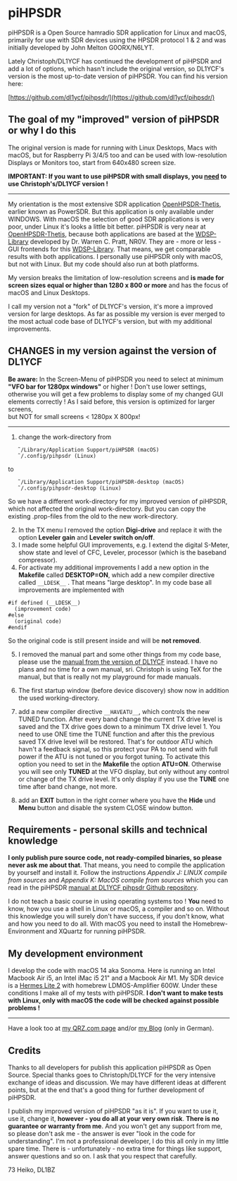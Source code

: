 # piHPSDR

piHPSDR is a Open Source hamradio SDR application for Linux and macOS, primarily for use with SDR devices using the HPSDR protocol 1 & 2 and was initially developed by John Melton G0ORX/N6LYT.

Lately Christoph/DL1YCF has continued the development of piHPSDR and add a lot of options, which hasn't include the original version, so DL1YCF's version is the most up-to-date version of piHPSDR. You can find his version here:

[https://github.com/dl1ycf/pihpsdr/](https://github.com/dl1ycf/pihpsdr/)

## The goal of my "improved" version of piHPSDR or why I do this

The original version is made for running with Linux Desktops, Macs with macOS, but for Raspberry Pi 3/4/5 too and can be used with low-resolution Displays or Monitors too, start from 640x480 screen size.

**IMPORTANT: If you want to use piHPSDR with small displays, you <u>need</u> to use Christoph's/DL1YCF version !**

---

My orientation is the most extensive SDR application [OpenHPSDR-Thetis](https://github.com/ramdor/Thetis/), earlier known as PowerSDR. But this application is only available under WINDOWS.
With macOS the selection of good SDR applications is very poor, under Linux it's looks a little bit better. piHPSDR is very near at [OpenHPSDR-Thetis](https://github.com/ramdor/Thetis/), because both applications are based at the [WDSP-Library](https://github.com/TAPR/OpenHPSDR-wdsp) developed by Dr. Warren C. Pratt, NR0V. They are - more or less - GUI frontends for this [WDSP-Library](https://github.com/TAPR/OpenHPSDR-wdsp). That means, we get comparable results with both applications. I personally use piHPSDR only with macOS, but not with Linux.
But my code should also run at both platforms.

My version breaks the limitation of low-resolution screens and **is made for screen sizes equal or higher than 1280 x 800 or more** and has the focus of macOS and Linux Desktops.

I call my version not a "fork" of DL1YCF's version, it's more a improved version for large desktops. As far as possible my version is ever merged to the most actual code base of DL1YCF's version, but with my additional improvements.

## CHANGES in my version against the version of DL1YCF

**Be aware:** In the Screen-Menu of piHPSDR you need to select at minimum **"VFO bar for 1280px windows"** or higher ! Don't use lower settings, otherwise you will get a few problems to display some of my changed GUI elements correctly ! As I said before, this version is optimized for larger screens,<br>but NOT for small screens < 1280px X 800px!

---

1. change the work-directory from

```
   ˜/Library/Application Support/piHPSDR (macOS)
   ˜/.config/pihpsdr (Linux)
```

to

```
   ˜/Library/Application Support/piHPSDR-desktop (macOS)
   ˜/.config/pihpsdr-desktop (Linux)
```

So we have a different work-directory for my improved version of piHPSDR, which not affected the original work-directory. But you can copy the existing .prop-files from the old to the new work-directory.

2. In the TX menu I removed the option **Digi-drive** and replace it with the option **Leveler gain** and **Leveler switch on/off**.
3. I made some helpful GUI improvements, e.g. I extend the digital S-Meter, show state and level of CFC, Leveler, processor (which is the baseband compressor).
4. For activate my additional improvements I add a new option in the **Makefile** called **DESKTOP=ON**, which add a new compiler directive called `__LDESK__` . That means "large desktop". In my code base all improvements are implemented with

```
#if defined (__LDESK__)
  (improvement code)
#else
  (original code)
#endif
```

So the original code is still present inside and will be **not removed**.

5. I removed the manual part and some other things from my code base, please use the [manual from the version of DL1YCF](https://github.com/dl1ycf/pihpsdr/releases/download/current/piHPSDR-Manual.pdf) instead. I have no plans and no time for a own manual, sri. Christoph is using TeX for the manual, but that is really not my playground for made manuals.

6. The first startup window (before device discovery) show now in addition the used working-directory.

7. add a new compiler directive `__HAVEATU__`, which controls the new TUNED function. After every band change the current TX drive level is saved and the TX drive goes down to a minimum TX drive level 1. You need to use ONE time the TUNE function and after this the previous saved TX drive level will be restored. That's for outdoor ATU which havn't a feedback signal, so this protect your PA to not send with full power if the ATU is  not tuned or you forgot tuning. To activate this option you need to set in the **Makefile** the option **ATU=ON**. Otherwise you will see only **TUNED** at the VFO display, but only without any control or change of the TX drive level. It's only display if you use the **TUNE** one time after band change, not more.

8. add an **EXIT** button in the right corner where you have the **Hide** und **Menu** button and disable the system CLOSE window button.

## Requirements - personal skills and technical knowledge

**I only publish pure source code, not ready-compiled binaries, so please never ask me about that**. That means, you need to compile the application by yourself and install it. Follow the instructions *Appendix J: LINUX compile from sources* and *Appendix K: MacOS compile from sources* which you can read in the piHPSDR [manual at DL1YCF pihpsdr Github repository](https://github.com/dl1ycf/pihpsdr/releases/download/current/piHPSDR-Manual.pdf).

I do not teach a basic course in using operating systems too ! **You** need to know, how you use a shell in Linux or macOS, a compiler and so on. Without this knowledge you will surely don't have success, if you don't know, what and how you need to do all. With macOS you need to install the Homebrew-Environment and XQuartz for running piHPSDR.

## My development environment

I develop the code with macOS 14 aka Sonoma. Here is running an Intel Macbook Air i5, an Intel iMac i5 21" and a Macbook Air M1. My SDR device is a [Hermes Lite 2](http://www.hermeslite.com/) with homebrew LDMOS-Amplifier 600W. Under these conditions I make all of my tests with piHPSDR. **I don't want to make tests with Linux, only with macOS the code will be checked against possible problems !**

---

Have a look too at [my QRZ.com page](https://www.qrz.com/db/DL1BZ) and/or [my Blog](https://hamradio.bzsax.de) (only in German).

## Credits

Thanks to all developers for publish this application piHPSDR as Open Source.
Special thanks goes to Christoph/DL1YCF for the very intensive exchange of ideas and discussion.
We may have different ideas at different points, but at the end that's a good thing for further development of piHPSDR.

I publish my improved version of piHPSDR "as it is". If you want to use it, use it, change it, **however - you do all at your very own risk**.
**There is no guarantee or warranty from me**. And you won't get any support from me, so please don't ask me - the answer is ever "look in the code for understanding". I'm not a professional developer, I do this all only in my little spare time. There is - unfortunately - no extra time for things like support, answer questions and so on. I ask that you respect that carefully.

73 Heiko, DL1BZ
